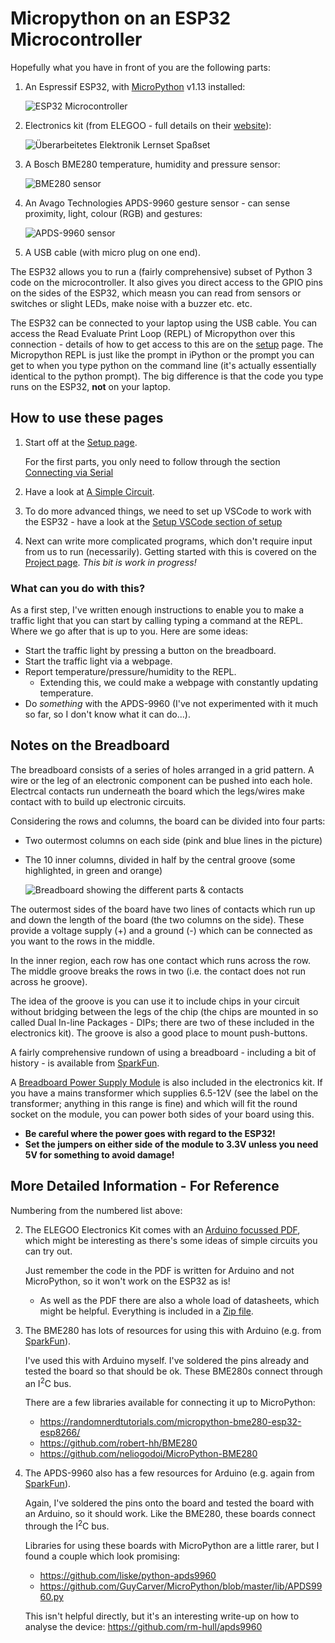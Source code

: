 # Micropython on an ESP32 Microcontroller

Hopefully what you have in front of you are the following parts:
1.  An Espressif ESP32, with [MicroPython](https://micropython.org/) v1.13 installed:

    ![ESP32 Microcontroller](./pages/resources/getting_started/esp32.jpg)

2. Electronics kit (from ELEGOO - full details on their [website](https://www.elegoo.com/products/elegoo-electronics-fun-kits-4-versions)):

    ![Überarbeitetes Elektronik Lernset Spaßset](./pages/resources/getting_started/elegoo_electronics_kit.jpg)

3. A Bosch BME280 temperature, humidity and pressure sensor:

    ![BME280 sensor](./pages/resources/getting_started/bme280.jpg)

4. An Avago Technologies APDS-9960 gesture sensor - can sense proximity, light, colour (RGB) and gestures:

    ![APDS-9960 sensor](./pages/resources/getting_started/apds9960.jpg)

5. A USB cable (with micro plug on one end).

The ESP32 allows you to run a (fairly comprehensive) subset of Python 3 code on the microcontroller. It also gives you direct access to the GPIO pins on the sides of the ESP32, which measn you can read from sensors or switches or slight LEDs, make noise with a buzzer etc. etc.

The ESP32 can be connected to your laptop using the USB cable. You can access the Read Evaluate Print Loop (REPL) of Micropython over this connection - details of how to get access to this are on the [setup](./pages/setup.md) page. The Micropython REPL is just like the prompt in iPython or the prompt you can get to when you type python on the command line (it's actually essentially identical to the python prompt). The big difference is that the code you type runs on the ESP32, **not** on your laptop.

## How to use these pages
1. Start off at the [Setup page](./pages/setup.md).

    For the first parts, you only need to follow through the section [Connecting via Serial](./pages/setup.md#setup-serial)

2. Have a look at [A Simple Circuit](./pages/simple_circuit.md).

3. To do more advanced things, we need to set up VSCode to work with the ESP32 - have a look at the [Setup VSCode section of setup](./pages/setup.md#setup-vscode)

4. Next can write more complicated programs, which don't require input from us to run (necessarily). Getting started with this is covered on the  [Project page](./pages/project.md). *This bit is work in progress!*


### What can you do with this?
As a first step, I've written enough instructions to enable you to make a traffic light that you can start by calling typing a command at the REPL. Where we go after that is up to you. Here are some ideas:
- Start the traffic light by pressing a button on the breadboard.
- Start the traffic light via a webpage.
- Report temperature/pressure/humidity to the REPL.
    - Extending this, we could make a webpage with constantly updating temperature.
- Do *something* with the APDS-9960 (I've not experimented with it much so far, so I don't know what it can do...).


## Notes on the Breadboard
The breadboard consists of a series of holes arranged in a grid pattern. A wire or the leg of an electronic component can be pushed into each hole. Electrcal contacts run underneath the board which the legs/wires make contact with to build up electronic circuits.

Considering the rows and columns, the board can be divided into four parts:
- Two outermost columns on each side (pink and blue lines in the picture)
- The 10 inner columns, divided in half by the central groove (some highlighted, in green and orange)

    ![Breadboard showing the different parts & contacts](./pages/resources/getting_started/BreadboardAnatomy.png)

The outermost sides of the board have two lines of contacts which run up and down the length of the board (the two columns on the side). These provide a voltage supply (+) and a ground (-) which can be connected as you want to the rows in the middle.

In the inner region, each row has one contact which runs across the row. The middle groove breaks the rows in two (i.e. the contact does not run across he groove).

The idea of the groove is you can use it to include chips in your circuit without bridging between the legs of the chip (the chips are mounted in so called Dual In-line Packages - DIPs; there are two of these included in the electronics kit). The groove is also a good place to mount push-buttons.

A fairly comprehensive rundown of using a breadboard - including a bit of history - is available from [SparkFun](https://learn.sparkfun.com/tutorials/how-to-use-a-breadboard/all).

A [Breadboard Power Supply Module](https://components101.com/modules/5v-mb102-breadboard-power-supply-module) is also included in the electronics kit. If you have a mains transformer which supplies 6.5-12V (see the label on the transformer; anything in this range is fine) and which will fit the round socket on the module, you can power both sides of your board using this. 
- **Be careful where the power goes with regard to the ESP32!**
- **Set the jumpers on either side of the module to 3.3V unless you need 5V for something to avoid damage!**


## More Detailed Information - For Reference
Numbering from the numbered list above:

2. The ELEGOO Electronics Kit comes with an [Arduino focussed PDF](./pages/resources/getting_started/Electronics%20Fun%20Kit%20V1.0.19.03.25.pdf), which might be interesting as there's some ideas of simple circuits you can try out.
    
    Just remember the code in the PDF is written for Arduino and not MicroPython, so it won't work on the ESP32 as is!
    - As well as the PDF there are also a whole load of datasheets, which might be helpful. Everything is included in a [Zip file](./pages/resources/getting_started/Elegoo%20Electronics%20Fun%20Kit%20V1.0.19.09.10.zip).

3. The BME280 has lots of resources for using this with Arduino (e.g. from [SparkFun](https://learn.sparkfun.com/tutorials/sparkfun-bme280-breakout-hookup-guide/all)).

    I've used this with Arduino myself. I've soldered the pins already and tested the board so that should be ok. These BME280s connect through an I<sup>2</sup>C bus.
    
    There are a few libraries available for connecting it up to MicroPython:
    - https://randomnerdtutorials.com/micropython-bme280-esp32-esp8266/
    - https://github.com/robert-hh/BME280
    - https://github.com/neliogodoi/MicroPython-BME280

4. The APDS-9960 also has a few resources for Arduino (e.g. again from [SparkFun](https://learn.sparkfun.com/tutorials/apds-9960-rgb-and-gesture-sensor-hookup-guide/all)).

    Again, I've soldered the pins onto the board and tested the board with an Arduino, so it should work. Like the BME280, these boards connect through the I<sup>2</sup>C bus.

    Libraries for using these boards with MicroPython are a little rarer, but I found a couple which look promising:
    - https://github.com/liske/python-apds9960
    - https://github.com/GuyCarver/MicroPython/blob/master/lib/APDS9960.py

    This isn't helpful directly, but it's an interesting write-up on how to analyse the device: https://github.com/rm-hull/apds9960